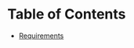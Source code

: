 # Table of Contents

- [Requirements](https://github.com/mozilla/schedule-app-data-processor/blob/master/docs/REQUIREMENTS.md)
